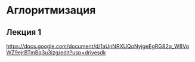 # Аглоритмизация
## Лекция 1
https://docs.google.com/document/d/1aUnNRXUQoNyjgeEgRG82q_W8VqWZ9ejrBTmBq3u3izg/edit?usp=drivesdk


